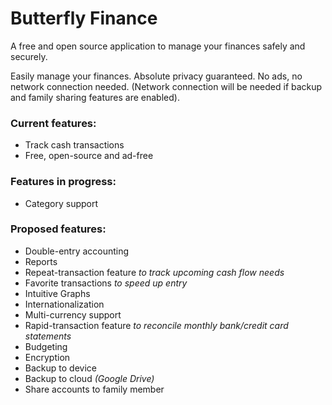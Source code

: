 # Butterfly Finance

A free and open source application to manage your finances safely and securely.

Easily manage your finances. Absolute privacy guaranteed. No ads, no network connection needed. (Network connection will be needed if backup and family sharing features are enabled).

### Current features:
* Track cash transactions
* Free, open-source and ad-free

### Features in progress:
* Category support

### Proposed features:
* Double-entry accounting
* Reports
* Repeat-transaction feature *to track upcoming cash flow needs*
* Favorite transactions *to speed up entry*
* Intuitive Graphs
* Internationalization
* Multi-currency support
* Rapid-transaction feature *to reconcile monthly bank/credit card statements*
* Budgeting
* Encryption
* Backup to device
* Backup to cloud *(Google Drive)*
* Share accounts to family member


